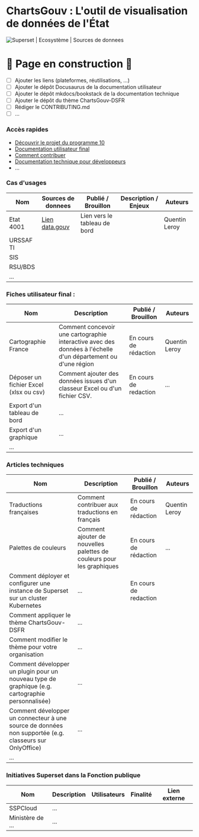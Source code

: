 # ChartsGouv : L'outil de visualisation de données de l'État

![Superset | Ecosystème | Sources de donnees](images/banner.png)


# :construction: Page en construction :construction:

- [ ] Ajouter les liens (plateformes, réutilisations, ...)
- [ ] Ajouter le dépôt Docusaurus de la documentation utilisateur
- [ ] Ajouter le dépôt mkdocs/bookstack de la documentation technique
- [ ] Ajouter le dépôt du thème ChartsGouv-DSFR
- [ ] Rédiger le CONTRIBUTING.md
- [ ] ...

### Accès rapides 

- [Découvrir le projet du programme 10](https://www.10pourcent.etalab.gouv.fr/projets/chartgouv/)
- [Documentation utilisateur final](docs.chartsgouv.fr)
- [Comment contribuer](CONTRIBUTING.md)
- [Documentation technique pour développeurs](charts.gouv.fr)
- ...

### Cas d'usages

| Nom | Sources de donnees | Publié / Brouillon | Description / Enjeux | Auteurs |
| -------- | -------- | -------- | ------- | ------|
| Etat 4001 | [Lien data.gouv](https://www.data.gouv.fr/fr/datasets/bases-statistiques-communale-et-departementale-de-la-delinquance-enregistree-par-la-police-et-la-gendarmerie-nationales/)| Lien vers le tableau de bord| | Quentin Leroy|
| URSSAF TI | | | | |
| SIS       | | | | |
| RSU/BDS   | | | | |
| ...       | | | | |

### Fiches utilisateur final : 
 
| Nom | Description | Publié / Brouillon | Auteurs |
| -------- | -------- | -------- | ------- |
| Cartographie France  | Comment concevoir une cartographie interactive avec des données à l'échelle d'un département ou d'une région | En cours de rédaction | Quentin Leroy |
| Déposer un fichier Excel (xlsx ou csv) | Comment ajouter des données issues d'un classeur Excel ou d'un fichier CSV. | En cours de redaction | ...|
| Export d'un tableau de bord | ...| | |
| Export d'un graphique | ...| | |
| ... | | | |

### Articles techniques

| Nom | Description | Publié / Brouillon | Auteurs |
| -------- | -------- | -------- | ------- |
| Traductions françaises | Comment contribuer aux traductions en français | En cours de rédaction | Quentin Leroy |
| Palettes de couleurs | Comment ajouter de nouvelles palettes de couleurs pour les graphiques | En cours de rédaction | ...|
| Comment déployer et configurer une instance de Superset sur un cluster Kubernetes | ...| En cours de redaction | |
| Comment appliquer le thème ChartsGouv-DSFR | ...| | |
| Comment modifier le thème pour votre organisation | ...| ||
| Comment développer un plugin pour un nouveau type de graphique (e.g. cartographie personnalisée) | ...| ||
| Comment développer un connecteur à une source de données non supportée (e.g. classeurs sur OnlyOffice) | ...| ||
| ... | | | |



### Initiatives Superset dans la Fonction publique

| Nom | Description | Utilisateurs | Finalité | Lien externe |
| -------- | -------- | -------- | ------- | ------- |
| SSPCloud     | ...     |      |     | |
| Ministère de ...     | ...     |      |     | |